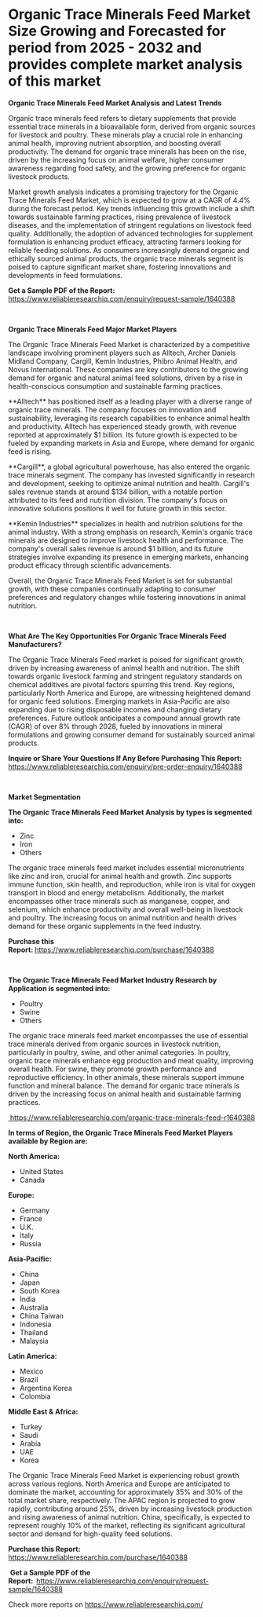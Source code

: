 <p><h1>Organic Trace Minerals Feed Market Size Growing and Forecasted for period from 2025 - 2032 and provides complete market analysis of this market</h1></p><p><strong>Organic Trace Minerals Feed Market Analysis and Latest Trends</strong></p>
<p><p>Organic trace minerals feed refers to dietary supplements that provide essential trace minerals in a bioavailable form, derived from organic sources for livestock and poultry. These minerals play a crucial role in enhancing animal health, improving nutrient absorption, and boosting overall productivity. The demand for organic trace minerals has been on the rise, driven by the increasing focus on animal welfare, higher consumer awareness regarding food safety, and the growing preference for organic livestock products.</p><p>Market growth analysis indicates a promising trajectory for the Organic Trace Minerals Feed Market, which is expected to grow at a CAGR of 4.4% during the forecast period. Key trends influencing this growth include a shift towards sustainable farming practices, rising prevalence of livestock diseases, and the implementation of stringent regulations on livestock feed quality. Additionally, the adoption of advanced technologies for supplement formulation is enhancing product efficacy, attracting farmers looking for reliable feeding solutions. As consumers increasingly demand organic and ethically sourced animal products, the organic trace minerals segment is poised to capture significant market share, fostering innovations and developments in feed formulations.</p></p>
<p><strong>Get a Sample PDF of the Report:&nbsp;</strong> <a href="https://www.reliableresearchiq.com/enquiry/request-sample/1640388?utm_campaign=2443&utm_medium=2&utm_source=Github&utm_content=ia&utm_term=30032025&utm_id=organic-trace-minerals-feed">https://www.reliableresearchiq.com/enquiry/request-sample/1640388</a></p>
<p>&nbsp;</p>
<p><strong>Organic Trace Minerals Feed Major Market Players</strong></p>
<p><p>The Organic Trace Minerals Feed Market is characterized by a competitive landscape involving prominent players such as Alltech, Archer Daniels Midland Company, Cargill, Kemin Industries, Phibro Animal Health, and Novus International. These companies are key contributors to the growing demand for organic and natural animal feed solutions, driven by a rise in health-conscious consumption and sustainable farming practices.</p><p>**Alltech** has positioned itself as a leading player with a diverse range of organic trace minerals. The company focuses on innovation and sustainability, leveraging its research capabilities to enhance animal health and productivity. Alltech has experienced steady growth, with revenue reported at approximately $1 billion. Its future growth is expected to be fueled by expanding markets in Asia and Europe, where demand for organic feed is rising.</p><p>**Cargill**, a global agricultural powerhouse, has also entered the organic trace minerals segment. The company has invested significantly in research and development, seeking to optimize animal nutrition and health. Cargill's sales revenue stands at around $134 billion, with a notable portion attributed to its feed and nutrition division. The company's focus on innovative solutions positions it well for future growth in this sector.</p><p>**Kemin Industries** specializes in health and nutrition solutions for the animal industry. With a strong emphasis on research, Kemin's organic trace minerals are designed to improve livestock health and performance. The company's overall sales revenue is around $1 billion, and its future strategies involve expanding its presence in emerging markets, enhancing product efficacy through scientific advancements.</p><p>Overall, the Organic Trace Minerals Feed Market is set for substantial growth, with these companies continually adapting to consumer preferences and regulatory changes while fostering innovations in animal nutrition.</p></p>
<p>&nbsp;</p>
<p><strong>What Are The Key Opportunities For Organic Trace Minerals Feed Manufacturers?</strong></p>
<p><p>The Organic Trace Minerals Feed market is poised for significant growth, driven by increasing awareness of animal health and nutrition. The shift towards organic livestock farming and stringent regulatory standards on chemical additives are pivotal factors spurring this trend. Key regions, particularly North America and Europe, are witnessing heightened demand for organic feed solutions. Emerging markets in Asia-Pacific are also expanding due to rising disposable incomes and changing dietary preferences. Future outlook anticipates a compound annual growth rate (CAGR) of over 8% through 2028, fueled by innovations in mineral formulations and growing consumer demand for sustainably sourced animal products.</p></p>
<p><strong>Inquire or Share Your Questions If Any Before Purchasing This Report:</strong> <a href="https://www.reliableresearchiq.com/enquiry/pre-order-enquiry/1640388?utm_campaign=2443&utm_medium=2&utm_source=Github&utm_content=ia&utm_term=30032025&utm_id=organic-trace-minerals-feed">https://www.reliableresearchiq.com/enquiry/pre-order-enquiry/1640388</a></p>
<p>&nbsp;</p>
<p><strong>Market Segmentation</strong></p>
<p><strong>The Organic Trace Minerals Feed Market Analysis by types is segmented into:</strong></p>
<p><ul><li>Zinc</li><li>Iron</li><li>Others</li></ul></p>
<p><p>The organic trace minerals feed market includes essential micronutrients like zinc and iron, crucial for animal health and growth. Zinc supports immune function, skin health, and reproduction, while iron is vital for oxygen transport in blood and energy metabolism. Additionally, the market encompasses other trace minerals such as manganese, copper, and selenium, which enhance productivity and overall well-being in livestock and poultry. The increasing focus on animal nutrition and health drives demand for these organic supplements in the feed industry.</p></p>
<p><strong>Purchase this Report:&nbsp;</strong><a href="https://www.reliableresearchiq.com/purchase/1640388?utm_campaign=2443&utm_medium=2&utm_source=Github&utm_content=ia&utm_term=30032025&utm_id=organic-trace-minerals-feed">https://www.reliableresearchiq.com/purchase/1640388</a></p>
<p>&nbsp;</p>
<p><strong>The Organic Trace Minerals Feed Market Industry Research by Application is segmented into:</strong></p>
<p><ul><li>Poultry</li><li>Swine</li><li>Others</li></ul></p>
<p><p>The organic trace minerals feed market encompasses the use of essential trace minerals derived from organic sources in livestock nutrition, particularly in poultry, swine, and other animal categories. In poultry, organic trace minerals enhance egg production and meat quality, improving overall health. For swine, they promote growth performance and reproductive efficiency. In other animals, these minerals support immune function and mineral balance. The demand for organic trace minerals is driven by the increasing focus on animal health and sustainable farming practices.</p></p>
<p><a href="https://www.reliableresearchiq.com/organic-trace-minerals-feed-r1640388?utm_campaign=2443&utm_medium=2&utm_source=Github&utm_content=ia&utm_term=30032025&utm_id=organic-trace-minerals-feed">&nbsp;https://www.reliableresearchiq.com/organic-trace-minerals-feed-r1640388</a></p>
<p><strong>In terms of Region, the Organic Trace Minerals Feed Market Players available by Region are:</strong></p>
<p>
    <p> <strong> North America: </strong>
        <ul>
            <li>United States</li>
            <li>Canada</li>
        </ul>
        </p> 
    <p> <strong> Europe: </strong>
        <ul>
            <li>Germany</li>
            <li>France</li>
            <li>U.K.</li>
            <li>Italy</li>
            <li>Russia</li>
        </ul>
        </p> 
    <p> <strong> Asia-Pacific: </strong>
        <ul>
            <li>China</li>
            <li>Japan</li>
            <li>South Korea</li>
            <li>India</li>
            <li>Australia</li>
            <li>China Taiwan</li>
            <li>Indonesia</li>
            <li>Thailand</li>
            <li>Malaysia</li>
        </ul>
        </p> 
    <p> <strong> Latin America: </strong>
        <ul>
            <li>Mexico</li>
            <li>Brazil</li>
            <li>Argentina Korea</li>
            <li>Colombia</li>
        </ul>
        </p> 
    <p> <strong> Middle East & Africa: </strong>
        <ul>
            <li>Turkey</li>
            <li>Saudi</li>
            <li>Arabia</li>
            <li>UAE</li>
            <li>Korea</li>
        </ul>
    </p>
    </p>
<p><p>The Organic Trace Minerals Feed Market is experiencing robust growth across various regions. North America and Europe are anticipated to dominate the market, accounting for approximately 35% and 30% of the total market share, respectively. The APAC region is projected to grow rapidly, contributing around 25%, driven by increasing livestock production and rising awareness of animal nutrition. China, specifically, is expected to represent roughly 10% of the market, reflecting its significant agricultural sector and demand for high-quality feed solutions.</p></p>
<p><strong>Purchase this Report: </strong><a href="https://www.reliableresearchiq.com/purchase/1640388?utm_campaign=2443&utm_medium=2&utm_source=Github&utm_content=ia&utm_term=30032025&utm_id=organic-trace-minerals-feed">https://www.reliableresearchiq.com/purchase/1640388</a></p>
<p>&nbsp;<strong>Get a Sample PDF of the Report:&nbsp;&nbsp;</strong><a href="https://www.reliableresearchiq.com/enquiry/request-sample/1640388?utm_campaign=2443&utm_medium=2&utm_source=Github&utm_content=ia&utm_term=30032025&utm_id=organic-trace-minerals-feed">https://www.reliableresearchiq.com/enquiry/request-sample/1640388</a></p>
<p><strong></strong></p>
<p>Check more reports on <a href="https://www.reliableresearchiq.com/?utm_campaign=2443&utm_medium=2&utm_source=Github&utm_content=ia&utm_term=30032025&utm_id=organic-trace-minerals-feed">https://www.reliableresearchiq.com/</a></p>
